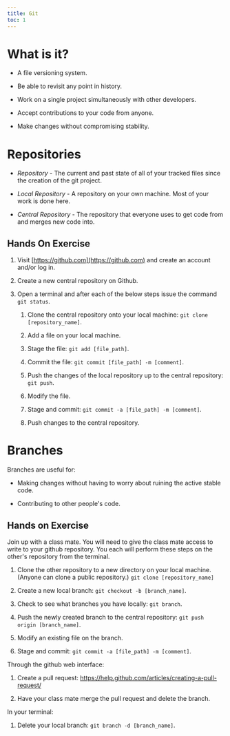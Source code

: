 ```yaml
---
title: Git 
toc: 1
---
```


# What is it?

- A file versioning system.

- Be able to revisit any point in history.

- Work on a single project simultaneously with other developers.

- Accept contributions to your code from anyone.

- Make changes without compromising stability.

# Repositories

- *Repository* - The current and past state of all of your tracked files since the creation of the git project.

- *Local Repository* - A repository on your own machine. Most of your work is done here.

- *Central Repository* - The repository that everyone uses to get code from and merges new code into.

## Hands On Exercise

1. Visit [https://github.com](https://github.com) and create an account and/or log in.

2. Create a new central repository on Github.

3. Open a terminal and after each of the below steps issue the command `git status`.

    1. Clone the central repository onto your local machine: `git clone [repository_name]`.

    2. Add a file on your local machine.

    3. Stage the file: `git add [file_path]`.

    4. Commit the file: `git commit [file_path] -m [comment]`.

    5. Push the changes of the local repository up to the central repository: `git push`.

    6. Modify the file.

    7. Stage and commit: `git commit -a [file_path] -m [comment]`.

    8. Push changes to the central repository.

# Branches

Branches are useful for:

- Making changes without having to worry about ruining the active stable code.

- Contributing to other people's code.

## Hands on Exercise

Join up with a class mate. You will need to give the class mate access to write to your github repository. You each will perform these steps on the other's repository from the terminal.

1. Clone the other repository to a new directory on your local machine. (Anyone can clone a public repository.) `git clone [repository_name]`

2. Create a new local branch: `git checkout -b [branch_name]`.

3. Check to see what branches you have locally: `git branch`.

4. Push the newly created branch to the central repository: `git push origin [branch_name]`.

5. Modify an existing file on the branch.

6. Stage and commit: `git commit -a [file_path] -m [comment]`.

Through the github web interface:

1. Create a pull request: https://help.github.com/articles/creating-a-pull-request/

2. Have your class mate merge the pull request and delete the branch.

In your terminal:

1. Delete your local branch: `git branch -d [branch_name]`.
